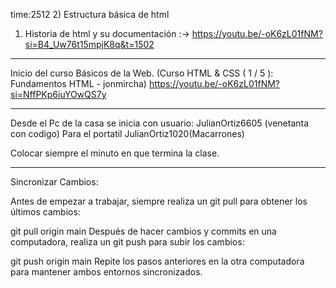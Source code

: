 time:2512
2) Estructura básica de html
1) Historia de html y su documentación :-> https://youtu.be/-oK6zL01fNM?si=B4_Uw76t15mpjK8q&t=1502

********************************************************************************************
Inicio del curso Básicos de la Web. (Curso HTML & CSS ( 1 / 5 ): Fundamentos HTML - jonmircha) https://youtu.be/-oK6zL01fNM?si=NffPKp6iuYOwQS7y


********************************************************************************************
Desde el Pc de la casa se inicia con usuario: JulianOrtiz6605 (venetanta con codigo)
Para el portatil JulianOrtiz1020(Macarrones)

Colocar siempre el minuto en que termina la clase.

********************************************************************************************
Sincronizar Cambios:

Antes de empezar a trabajar, siempre realiza un git pull para obtener los últimos cambios:


git pull origin main
Después de hacer cambios y commits en una computadora, realiza un git push para subir los cambios:


git push origin main
Repite los pasos anteriores en la otra computadora para mantener ambos entornos sincronizados.